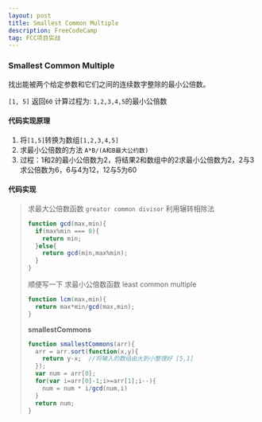```yaml
---
layout: post
title: Smallest Common Multiple
description: FreeCodeCamp
tag: FCC项目实战
---
```


### Smallest Common Multiple

找出能被两个给定参数和它们之间的连续数字整除的最小公倍数。

`[1, 5]` 返回`60` 计算过程为: `1,2,3,4,5`的最小公倍数

#### 代码实现原理

1. 将`[1,5]`转换为数组`[1,2,3,4,5]`
2. 求最小公倍数的方法 `A*B/(A和B最大公约数)`
3. 过程：1和2的最小公倍数为2，将结果2和数组中的2求最小公倍数为2，2与3求公倍数为6，6与4为12，12与5为60

#### 代码实现

> 求最大公倍数函数 `greator common divisor`  利用辗转相除法
>
> ```javascript
> function gcd(max,min){
>   if(max%min === 0){
>     return min;
>   }else{
>     return gcd(min,max%min);
>   }
> }
> ```
>
> 顺便写一下 求最小公倍数函数 least common multiple 
>
> ```javascript
> function lcm(max,min){
>   return max*min/gcd(max,min);
> }
> ```
>
> **smallestCommons**
>
> ```javascript
> function smallestCommons(arr){
>   arr = arr.sort(function(x,y){
>     return y-x;  //将输入的数组由大到小整理好 [5,1]
>   });
>   var num = arr[0];
>   for(var i=arr[0]-1;i>=arr[1];i--){
>     num = num * i/gcd(num,i)
>   }
>   return num;
> }
> ```
>
> 